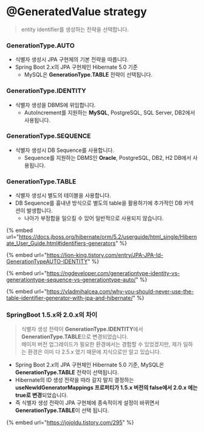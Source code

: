# @GeneratedValue strategy

> entity identifier를 생성하는 전략을 선택합니다.

### GenerationType.AUTO

* 식별자 생성시 JPA 구현체의 기본 전략을 따릅니다.
* Spring Boot 2.x의 JPA 구현체인 Hibernate 5.0 기준
  * MySQL은 **GenerationType.TABLE** 전략이 선택됩니다.

### GenerationType.IDENTITY&#x20;

* 식별자 생성을 DBMS에 위임합니다.
  * AutoIncrement를 지원하는 **MySQL**, PostgreSQL, SQL Server, DB2에서 사용됩니다.

### GenerationType.SEQUENCE&#x20;

* 식별자 생성시 DB Sequence를 사용합니다.
  * Sequence를 지원하는 DBMS인 **Oracle**, PostgreSQL, DB2, H2 DB에서 사용됩니다.

### GenerationType.TABLE

* 식별자 생성시 별도의 테이블을 사용합니다.
* DB Sequence를 흉내낸 방식으로 별도의 table을 활용하기에 추가적인 DB 커넥션이 발생합니다.
  * 나아가 부정합을 일으킬 수 있어 일반적으로 사용되지 않습니다.

{% embed url="https://docs.jboss.org/hibernate/orm/5.2/userguide/html_single/Hibernate_User_Guide.html#identifiers-generators" %}

{% embed url="https://lion-king.tistory.com/entry/JPA-JPA-Id-GenerationTypeAUTO-IDENTITY" %}

{% embed url="https://ngdeveloper.com/generationtype-identity-vs-generationtype-sequence-vs-generationtype-auto/" %}

{% embed url="https://vladmihalcea.com/why-you-should-never-use-the-table-identifier-generator-with-jpa-and-hibernate/" %}

### SpringBoot 1.5.x와 2.0.x의 차이

> 식별자 생성 전략이 **GenerationType.IDENTITY**에서 **GenerationType.TABLE**으로 변경되었습니다.\
> 메이저 버전 업그레이드가 필요한 환경에서는 경험할 수 있었겠지만, 제가 일하는 환경은 이미 다 2.5.x 였기 때문에 지식으로만 알고 있습니다.

* Spring Boot 2.x의 JPA 구현체인 Hibernate 5.0 기준, MySQL은 **GenerationType.TABLE** 전략이 선택됩니다.
* Hibernate의 ID 생성 전략을 따라 갈지 말지 결정하는 **useNewIdGeneratorMappings 프로퍼티가 1.5.x 버전의 false에서 2.0.x 에는 true로 변경**되었습니다.
* 즉 식별자 생성 전략이 JPA 구현체에 종속적이게 설정이 바뀌면서 **GenerationType.TABLE**이 선택 됩니다.

{% embed url="https://jojoldu.tistory.com/295" %}
